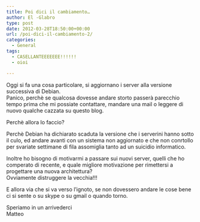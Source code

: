 ```yaml
---
title: Poi dici il cambiamento…
author: El -Glabro
type: post
date: 2012-03-28T18:50:00+00:00
url: /poi-dici-il-cambiamento-2/
categories:
  - General
tags:
  - CASELLANTEEEEEEE!!!!!!
  - oioi

---
```

Oggi si fa una cosa particolare, si aggiornano i server alla versione successiva di Debian.  
Panico, perchè se qualcosa dovesse andare storto passerà parecchio tempo prima che mi possiate contattare, mandare una mail o leggere di nuovo qualche cazzata su questo blog.

Perchè allora lo faccio?

Perchè Debian ha dichiarato scaduta la versione che i serverini hanno sotto il culo, ed andare avanti con un sistema non aggiornato e che non conrtollo per svariate settimane di fila assomiglia tanto ad un suicidio informatico.

Inoltre ho bisogno di motivarmi a passare sui nuovi server, quelli che ho comperato di recente, e quale migliore motivazione per rimettersi a progettare una nuova architettura?  
Ovviamente distruggere la vecchia!!!

E allora via che si va verso l&#8217;ignoto, se non dovessero andare le cose bene ci si sente o su skype o su gmail o quando torno.

Speriamo in un arrivederci  
Matteo